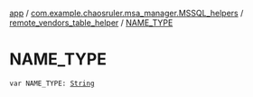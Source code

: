 [app](../../index.md) / [com.example.chaosruler.msa_manager.MSSQL_helpers](../index.md) / [remote_vendors_table_helper](index.md) / [NAME_TYPE](.)

# NAME_TYPE

`var NAME_TYPE: `[`String`](https://kotlinlang.org/api/latest/jvm/stdlib/kotlin/-string/index.html)